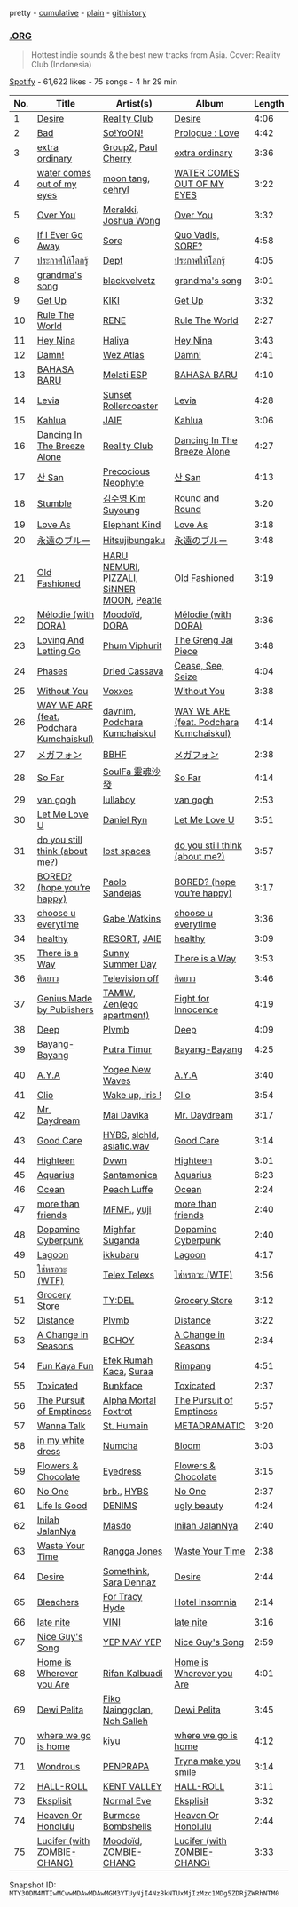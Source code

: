 pretty - [cumulative](/playlists/cumulative/37i9dQZF1DWXQXM7agvwjO.md) - [plain](/playlists/plain/37i9dQZF1DWXQXM7agvwjO) - [githistory](https://github.githistory.xyz/mackorone/spotify-playlist-archive/blob/main/playlists/plain/37i9dQZF1DWXQXM7agvwjO)

### [.ORG](https://open.spotify.com/playlist/37i9dQZF1DWXQXM7agvwjO)

> Hottest indie sounds & the best new tracks from Asia\. Cover: Reality Club \(Indonesia\)

[Spotify](https://open.spotify.com/user/spotify) - 61,622 likes - 75 songs - 4 hr 29 min

| No. | Title | Artist(s) | Album | Length |
|---|---|---|---|---|
| 1 | [Desire](https://open.spotify.com/track/4eD5EYgHx2HJ6OKEduR8dc) | [Reality Club](https://open.spotify.com/artist/1DjZI46mVZZZYmmmygRnTw) | [Desire](https://open.spotify.com/album/558sXmfEy2ay0wCIg6BFKG) | 4:06 |
| 2 | [Bad](https://open.spotify.com/track/4xpquaJtTBKbtFjXJ8rvSg) | [So!YoON!](https://open.spotify.com/artist/7H5EC2qaylGun66YeRrVHg) | [Prologue : Love](https://open.spotify.com/album/51wJn9B4Dz7rnyelqgugvo) | 4:42 |
| 3 | [extra ordinary](https://open.spotify.com/track/3ShBc77Hq3HgH5EK58DsS5) | [Group2](https://open.spotify.com/artist/6V7rXqQ6eNhJArV5K6RCMp), [Paul Cherry](https://open.spotify.com/artist/1xbu7UyVdZxwIiNfLcUKqn) | [extra ordinary](https://open.spotify.com/album/4zsv8pDsiu804DKBb5DO2f) | 3:36 |
| 4 | [water comes out of my eyes](https://open.spotify.com/track/4hQB5oBSXXncJnZACjgeVg) | [moon tang](https://open.spotify.com/artist/51ZhiTtynrHq7tD4xfGZV7), [cehryl](https://open.spotify.com/artist/0bBrsS9ufPAmeFQgDNG54O) | [WATER COMES OUT OF MY EYES](https://open.spotify.com/album/1kePAOBgujzOYJrE0GtpFk) | 3:22 |
| 5 | [Over You](https://open.spotify.com/track/2rPcyAVICh3MyhKrMLbeVt) | [Merakki](https://open.spotify.com/artist/0mwrCJZK8W2px2zfL0psfl), [Joshua Wong](https://open.spotify.com/artist/2IW3TsYtBaWuk15kyAIRdK) | [Over You](https://open.spotify.com/album/549aG93aYXXywD71wj36Sw) | 3:32 |
| 6 | [If I Ever Go Away](https://open.spotify.com/track/3soTRoS8K689R4iboMB9Iw) | [Sore](https://open.spotify.com/artist/175PwHedjMlt2ujXwfX64A) | [Quo Vadis, SORE?](https://open.spotify.com/album/53TkUEJhzjqYY6ljR3XoKS) | 4:58 |
| 7 | [ประกาศให้โลกรู้](https://open.spotify.com/track/5IdsoQa6jJY988phl22EPC) | [Dept](https://open.spotify.com/artist/1zVBNAJivxfj3HygJZOSw3) | [ประกาศให้โลกรู้](https://open.spotify.com/album/7rj1LF1of31j98OJnOckkS) | 4:05 |
| 8 | [grandma's song](https://open.spotify.com/track/7p73xPXGoroEEVSL6HxK0s) | [blackvelvetz](https://open.spotify.com/artist/3LM41UKgiR9khIkg8FS1k3) | [grandma's song](https://open.spotify.com/album/2xTM1Jy7mLkAy5n5nqPWIQ) | 3:01 |
| 9 | [Get Up](https://open.spotify.com/track/0NiDg4RY2CmZnwAJd8Bbw6) | [KIKI](https://open.spotify.com/artist/6MG7fjH9YBryqLT03MnwQM) | [Get Up](https://open.spotify.com/album/002rBz3Sdq0ES9zNCFg76j) | 3:32 |
| 10 | [Rule The World](https://open.spotify.com/track/3GElb4cD3GkscbanLhYlQQ) | [RENE](https://open.spotify.com/artist/7oUwiz9DwD9EpLfuhd9xAg) | [Rule The World](https://open.spotify.com/album/4D2GvlKXrCTl0WEDgzgjxe) | 2:27 |
| 11 | [Hey Nina](https://open.spotify.com/track/0TjGz2TBgKmmoBXs48qy3b) | [Haliya](https://open.spotify.com/artist/3mElqeVM0OocytLEYXJpYh) | [Hey Nina](https://open.spotify.com/album/47E2z4EcJRLDrHRP49EjVv) | 3:43 |
| 12 | [Damn!](https://open.spotify.com/track/7f8eO8Gd4FNZZemvweT31N) | [Wez Atlas](https://open.spotify.com/artist/6fDdl8sluLiRg4fbrqMoeQ) | [Damn!](https://open.spotify.com/album/58iLEcJ5gjmwjPH4T8Ahy9) | 2:41 |
| 13 | [BAHASA BARU](https://open.spotify.com/track/2t4dVJGywyzTvjAZjzRBIN) | [Melati ESP](https://open.spotify.com/artist/2yHzkL2Cb1qMhEtFeeyr68) | [BAHASA BARU](https://open.spotify.com/album/0PnkH2LvSSZwXCtoRJdfEg) | 4:10 |
| 14 | [Levia](https://open.spotify.com/track/3IGhQg2Kto8vFgj3cTVyNL) | [Sunset Rollercoaster](https://open.spotify.com/artist/7BqRcZsHYYQeqMAOp7e532) | [Levia](https://open.spotify.com/album/0FEsV9OkvUAEie5BZEUkU7) | 4:28 |
| 15 | [Kahlua](https://open.spotify.com/track/5N02Th5pGOdtkxkJCjiNM4) | [JAIE](https://open.spotify.com/artist/74Zk4BaTpscIf6k04UoCds) | [Kahlua](https://open.spotify.com/album/5PgfK9TLOnxbfpVUNtBsR3) | 3:06 |
| 16 | [Dancing In The Breeze Alone](https://open.spotify.com/track/4C8GsOcCM1oynQgIj5GNBf) | [Reality Club](https://open.spotify.com/artist/1DjZI46mVZZZYmmmygRnTw) | [Dancing In The Breeze Alone](https://open.spotify.com/album/0WgP3hgxtqeacKwosCO1vU) | 4:27 |
| 17 | [산 San](https://open.spotify.com/track/3ZhOznaV0kxWuDAtjlyNpX) | [Precocious Neophyte](https://open.spotify.com/artist/5kPW0F59KHeCSj2dQsiqfH) | [산 San](https://open.spotify.com/album/4mPkd6zLJ6QitSM5KWZnfB) | 4:13 |
| 18 | [Stumble](https://open.spotify.com/track/3A7LdxbwGAqdMZlRXj4OoB) | [김수영 Kim Suyoung](https://open.spotify.com/artist/7nj9JLgGDx7CRNUKzptaCj) | [Round and Round](https://open.spotify.com/album/3MYLhipqQULZJKKgFqTkOq) | 3:20 |
| 19 | [Love As](https://open.spotify.com/track/4qZWumAOPURXXo1n2DDbRN) | [Elephant Kind](https://open.spotify.com/artist/4xerUCsurnILh4KpC5FVWX) | [Love As](https://open.spotify.com/album/1u1tWZF8haQZYoMB51NRYj) | 3:18 |
| 20 | [永遠のブルー](https://open.spotify.com/track/1MsgOy65pxeU7BZkDvqItH) | [Hitsujibungaku](https://open.spotify.com/artist/6S8w5rLsEwjN21jQeRES0n) | [永遠のブルー](https://open.spotify.com/album/467z72afv2XBxXxaXrVOfo) | 3:48 |
| 21 | [Old Fashioned](https://open.spotify.com/track/6ZWKRmmYetfk6LsEVbSIk6) | [HARU NEMURI](https://open.spotify.com/artist/3cn7Ujrlj3rdyuqmOYhBJT), [PIZZALI](https://open.spotify.com/artist/5AIqzRLM5XgtjdCjnbvJx7), [SiNNER MOON](https://open.spotify.com/artist/7uNmdZ8FJkmZjsHEQWM5Xw), [Peatle](https://open.spotify.com/artist/0iIymgyAW3hH5oY7kRMVsp) | [Old Fashioned](https://open.spotify.com/album/3Rv9kwdTjYAdyUsVLz2gZh) | 3:19 |
| 22 | [Mélodie \(with DORA\)](https://open.spotify.com/track/0t2zRI2lKyJOLsVqAVL6qi) | [Moodoïd](https://open.spotify.com/artist/3mQgXwcZz2TZgo9a5diomC), [DORA](https://open.spotify.com/artist/5RHjYsmfT5IskZMoU6UuCj) | [Mélodie \(with DORA\)](https://open.spotify.com/album/2scI9aMrYO9fkaIba8tUhn) | 3:36 |
| 23 | [Loving And Letting Go](https://open.spotify.com/track/3Zv4HZiyM8TeAbYGdWysXw) | [Phum Viphurit](https://open.spotify.com/artist/5mqguTgtaoCMNMZD6txCh6) | [The Greng Jai Piece](https://open.spotify.com/album/1I9TAJhnJucoNfu2KX8Hcg) | 3:48 |
| 24 | [Phases](https://open.spotify.com/track/4gnuUKqRHZiA4Bq8h4wDfU) | [Dried Cassava](https://open.spotify.com/artist/0ZFOqczQaOVygEA3lFm244) | [Cease, See, Seize](https://open.spotify.com/album/0tBxX3Sw1N3KM7EILHcyUK) | 4:04 |
| 25 | [Without You](https://open.spotify.com/track/113Vwa5fSdTwJJBDOn3McO) | [Voxxes](https://open.spotify.com/artist/0GgS2KBIslAgdZu0XYzSTG) | [Without You](https://open.spotify.com/album/2U4g8xgfPganstzWsCdm1b) | 3:38 |
| 26 | [WAY WE ARE \(feat\. Podchara Kumchaiskul\)](https://open.spotify.com/track/48E3eJTaLOJ49vCmauwjae) | [daynim](https://open.spotify.com/artist/5TJfVhMs1wOBcLLl56fiu6), [Podchara Kumchaiskul](https://open.spotify.com/artist/0LUSvpq1Vq2KREOhm02nFP) | [WAY WE ARE \(feat\. Podchara Kumchaiskul\)](https://open.spotify.com/album/5tv1cuqWt9Qu0feoHoqRFV) | 4:14 |
| 27 | [メガフォン](https://open.spotify.com/track/3b97D6YMKoXseRjntwH5q0) | [BBHF](https://open.spotify.com/artist/5gEQL7osnggthis6rBwYoY) | [メガフォン](https://open.spotify.com/album/6LBUQPn9rnTdJFmH0vLUa1) | 2:38 |
| 28 | [So Far](https://open.spotify.com/track/5meEhwzqvqbhRytujnx2pi) | [SoulFa 靈魂沙發](https://open.spotify.com/artist/2eJX9VONHesNkNhdVKuBTY) | [So Far](https://open.spotify.com/album/0cApqoIW6AC4GsHdTMIeNV) | 4:14 |
| 29 | [van gogh](https://open.spotify.com/track/4bLCfhmTsNuZo3oQXviIA7) | [lullaboy](https://open.spotify.com/artist/7zrkFhYAp6dBxsydmJkouN) | [van gogh](https://open.spotify.com/album/0Bnp7EKyjTpMfezafM4wHi) | 2:53 |
| 30 | [Let Me Love U](https://open.spotify.com/track/2n82NbbGsaaMMT4eqPX8ZK) | [Daniel Ryn](https://open.spotify.com/artist/3lhyP7Pddt6ks3s0TL7blV) | [Let Me Love U](https://open.spotify.com/album/1BF6WHNLLq3uQJrH9jQj87) | 3:51 |
| 31 | [do you still think \(about me?\)](https://open.spotify.com/track/4edE57uW5nXnoXJch8qtLl) | [lost spaces](https://open.spotify.com/artist/387YZVajWRq3ZPiCxiX07b) | [do you still think \(about me?\)](https://open.spotify.com/album/5taBTQoZaJsGa3sC9F4CTw) | 3:57 |
| 32 | [BORED? \(hope you’re happy\)](https://open.spotify.com/track/3S13e7YHpPGNbumvwQ8Xn2) | [Paolo Sandejas](https://open.spotify.com/artist/7aerdWadzubpu06Oxysg6R) | [BORED? \(hope you’re happy\)](https://open.spotify.com/album/72qAA57C7nxJeG7clwO41K) | 3:17 |
| 33 | [choose u everytime](https://open.spotify.com/track/3OcFT2KkQ8xWEPl1mFyvTZ) | [Gabe Watkins](https://open.spotify.com/artist/2GtFIN8b3SolBC7mmCPAAA) | [choose u everytime](https://open.spotify.com/album/6M5xJWRZwxY6zbZSMqi7RV) | 3:36 |
| 34 | [healthy](https://open.spotify.com/track/1imOkV6736s6g2BPIt1SIW) | [RESORT](https://open.spotify.com/artist/5xuLRF6Q5vKklxMJ3ZXJng), [JAIE](https://open.spotify.com/artist/74Zk4BaTpscIf6k04UoCds) | [healthy](https://open.spotify.com/album/7gd8HhSvXGfJ6jVdPbCcRo) | 3:09 |
| 35 | [There is a Way](https://open.spotify.com/track/2SYyHaCqt6rmZjsmNpF1Pf) | [Sunny Summer Day](https://open.spotify.com/artist/6qXg5xXMLAVhGJpXU3oVy9) | [There is a Way](https://open.spotify.com/album/53er6HnPIORiUyN0mRv8uE) | 3:53 |
| 36 | [คิดยาว](https://open.spotify.com/track/6EUxYlPgUbVSGJXo7uqq8d) | [Television off](https://open.spotify.com/artist/1KmzHN004Sm7O5pqRmh9hA) | [คิดยาว](https://open.spotify.com/album/17DFIUoEChrTSDY4gScwUC) | 3:46 |
| 37 | [Genius Made by Publishers](https://open.spotify.com/track/41aT4rpRoWE5iZ2CmbW3qe) | [TAMIW](https://open.spotify.com/artist/1OwFxbJhm8V4Sy28ogtS5l), [Zen\(ego apartment\)](https://open.spotify.com/artist/4AySGpV1qQ9Ut7fAaHAYAu) | [Fight for Innocence](https://open.spotify.com/album/05M5e1ncRv4shELlWt1W0u) | 4:19 |
| 38 | [Deep](https://open.spotify.com/track/7pirPXzUp4hWprqqnSDL90) | [Plvmb](https://open.spotify.com/artist/4Tnim5uIGi5fXElf6v5uL2) | [Deep](https://open.spotify.com/album/26zBc38mso3uDF5er8el3d) | 4:09 |
| 39 | [Bayang\-Bayang](https://open.spotify.com/track/2TLAWyJ6LLoNUOMKfQsP4u) | [Putra Timur](https://open.spotify.com/artist/1sqVvE1GPRtHy8LGhQh4Hu) | [Bayang\-Bayang](https://open.spotify.com/album/3dtw0tzcdEntohwfNgXf90) | 4:25 |
| 40 | [A.Y.A](https://open.spotify.com/track/69JDZpQd5oHd0BVUh0RDCO) | [Yogee New Waves](https://open.spotify.com/artist/7kDTCZA56nH6fCdEY0rBgh) | [A.Y.A](https://open.spotify.com/album/6Ay96Z1STLD5A6pXo9Qudu) | 3:40 |
| 41 | [Clio](https://open.spotify.com/track/7ay6GSfKQfVB1DwZWeqCv4) | [Wake up, Iris !](https://open.spotify.com/artist/0tev8ZQ4Hy5AeAeCK5Udw1) | [Clio](https://open.spotify.com/album/5frwZ8WLHfLjRcBPj4LK6m) | 3:54 |
| 42 | [Mr\. Daydream](https://open.spotify.com/track/5HYUcCS99ZzM3z3E5OKlY8) | [Mai Davika](https://open.spotify.com/artist/0XZFmjFo1arDluB0KncejC) | [Mr\. Daydream](https://open.spotify.com/album/0FpWw1iUM4JHq4eovT85z1) | 3:17 |
| 43 | [Good Care](https://open.spotify.com/track/1argqjqP7b6GjGfAGiBlF8) | [HYBS](https://open.spotify.com/artist/4mr4X9nJC8DPlNukWbgAaI), [slchld](https://open.spotify.com/artist/33crDRqANd3NQHJagZkQ7O), [asiatic.wav](https://open.spotify.com/artist/3tGCfr3ALXtQrYHPOm9OTx) | [Good Care](https://open.spotify.com/album/6GE5HCTdt1M0ByOFLoXV4d) | 3:14 |
| 44 | [Highteen](https://open.spotify.com/track/4HcnOrtYTFOLyZrfC7BQ9U) | [Dvwn](https://open.spotify.com/artist/6WWUJGBY4ETAE22tRmgJ8b) | [Highteen](https://open.spotify.com/album/0KOiVCCpmrK72XwMIL4ieW) | 3:01 |
| 45 | [Aquarius](https://open.spotify.com/track/498sUCKC4a01UNQuM1c6X0) | [Santamonica](https://open.spotify.com/artist/2wFJwReSekCDUH8ncvHPou) | [Aquarius](https://open.spotify.com/album/0L49dqQwnhvRQIuw4kZ9Rr) | 6:23 |
| 46 | [Ocean](https://open.spotify.com/track/3wk5eClZ1jwqeX3r48YYNR) | [Peach Luffe](https://open.spotify.com/artist/6KvuacOcxH22xWgQTAwxui) | [Ocean](https://open.spotify.com/album/4iQxzq6K4KUjUOA5YXTQj9) | 2:24 |
| 47 | [more than friends](https://open.spotify.com/track/6UKJSeAwuHJ9nl7vyMeUJX) | [MFMF.](https://open.spotify.com/artist/4VyJgkmyclZOaiKFmqX9jR), [yuji](https://open.spotify.com/artist/5kjFzBMHeoAx9xksFSwfUW) | [more than friends](https://open.spotify.com/album/5B7QRaSqhgyNd0u8tKZoEb) | 2:40 |
| 48 | [Dopamine Cyberpunk](https://open.spotify.com/track/771f8hXXMpWaZ2T693WQxb) | [Mighfar Suganda](https://open.spotify.com/artist/6fnPHFhTbkcDHj9CjpGzlG) | [Dopamine Cyberpunk](https://open.spotify.com/album/4MHXxYj1tdI6riostjRxtY) | 2:40 |
| 49 | [Lagoon](https://open.spotify.com/track/3NLMY8Wh4hUC32sPANETIA) | [ikkubaru](https://open.spotify.com/artist/3jOVGGa69UVA6d1InnQabx) | [Lagoon](https://open.spotify.com/album/2QGfhTS180MI7eSFO0Uc8E) | 4:17 |
| 50 | [ใช่หรอวะ \(WTF\)](https://open.spotify.com/track/6vY8iPkCLvK2pqEit6Z2Ir) | [Telex Telexs](https://open.spotify.com/artist/1BHYRsFqV0ON7RUFM9qF2Q) | [ใช่หรอวะ \(WTF\)](https://open.spotify.com/album/2qfBlBcsSygi19WyRTVxZK) | 3:56 |
| 51 | [Grocery Store](https://open.spotify.com/track/54UL1uHVV9xnr6hd8CtmK1) | [TY:DEL](https://open.spotify.com/artist/2hPhnwoTrcoFeuP9pwdClH) | [Grocery Store](https://open.spotify.com/album/74LtPk1nTf4JvxwibkD7Zm) | 3:12 |
| 52 | [Distance](https://open.spotify.com/track/73P8v6D9zDEvTvMAodfxKU) | [Plvmb](https://open.spotify.com/artist/4Tnim5uIGi5fXElf6v5uL2) | [Distance](https://open.spotify.com/album/6Tx4mitlJTZnBhPKCqHOYn) | 3:22 |
| 53 | [A Change in Seasons](https://open.spotify.com/track/5oZ4I9J2ILqIyd7M3eBsWL) | [BCHOY](https://open.spotify.com/artist/62kYN1r4Go0yN3cT4kwopF) | [A Change in Seasons](https://open.spotify.com/album/3rq8PzE5IqmkRK8LzhdooK) | 2:34 |
| 54 | [Fun Kaya Fun](https://open.spotify.com/track/4BNEjUYMw5eTestrJfHHId) | [Efek Rumah Kaca](https://open.spotify.com/artist/3uSvD31crYEsBLuiAFD02b), [Suraa](https://open.spotify.com/artist/1VA3wkQ3Ux11Lf6P2k8b5z) | [Rimpang](https://open.spotify.com/album/1ooPTrKGBfTcD8iqdIAGy3) | 4:51 |
| 55 | [Toxicated](https://open.spotify.com/track/0qB6ZydAb7ibLHNAf6mlRE) | [Bunkface](https://open.spotify.com/artist/70B8WzgEFajrIE820yi08H) | [Toxicated](https://open.spotify.com/album/2SFr2FJjkU6sbkKUFtfBmr) | 2:37 |
| 56 | [The Pursuit of Emptiness](https://open.spotify.com/track/1kcJuKyN1WfmnUHvnxNQwT) | [Alpha Mortal Foxtrot](https://open.spotify.com/artist/47TRj4rb68FLE1RLa2X4gz) | [The Pursuit of Emptiness](https://open.spotify.com/album/2a37hZC9CWhSAuFc3KKz9L) | 5:57 |
| 57 | [Wanna Talk](https://open.spotify.com/track/0RA9MuqRHxpjYibbH9sJ1h) | [St\. Humain](https://open.spotify.com/artist/1TzaWm5TbNb62mWSvoTW2Y) | [METADRAMATIC](https://open.spotify.com/album/2hwcTP5vjAZJfULKrRWGv8) | 3:20 |
| 58 | [in my white dress](https://open.spotify.com/track/0uS73WeUprjNuI44swS8Hl) | [Numcha](https://open.spotify.com/artist/6bguntfj9ZnX1lFvSYl72d) | [Bloom](https://open.spotify.com/album/18RDnaVusM3sD5chVIUFzh) | 3:03 |
| 59 | [Flowers & Chocolate](https://open.spotify.com/track/3ne8gcrNZD2lJihBGl5RC5) | [Eyedress](https://open.spotify.com/artist/3XxNRirzbjfLdDli06zMaB) | [Flowers & Chocolate](https://open.spotify.com/album/3Ir7nA3B734XS42NL5HfCW) | 3:15 |
| 60 | [No One](https://open.spotify.com/track/0qbZA3IPjeb8lBZ4SZtEHd) | [brb.](https://open.spotify.com/artist/2XBiI8PjCnjJ3XKWtiKcvc), [HYBS](https://open.spotify.com/artist/4mr4X9nJC8DPlNukWbgAaI) | [No One](https://open.spotify.com/album/2h2DQrNPw1aDsuy8xO1GZY) | 2:37 |
| 61 | [Life Is Good](https://open.spotify.com/track/1EfPleE2AT7pvxpvFYIlIO) | [DENIMS](https://open.spotify.com/artist/2pNPsyKj8HzdWN359wDrsq) | [ugly beauty](https://open.spotify.com/album/28sDeJjrMZ6TmwiZQCJ0wY) | 4:24 |
| 62 | [Inilah JalanNya](https://open.spotify.com/track/6u2B9FZFAEFKEQhSWhKg4z) | [Masdo](https://open.spotify.com/artist/2r1WoyhX1FSc7AmcF8rkoO) | [Inilah JalanNya](https://open.spotify.com/album/3ddYz2fYJB0jUPsyICvKYH) | 2:40 |
| 63 | [Waste Your Time](https://open.spotify.com/track/3o0kjixQEOo1GwfyVxQMUR) | [Rangga Jones](https://open.spotify.com/artist/330A2O2MYF4bWFjwM5PJ4z) | [Waste Your Time](https://open.spotify.com/album/3rdEVjYsptk7fGpSHsxIzP) | 2:38 |
| 64 | [Desire](https://open.spotify.com/track/3xnBJVytupb5FhfOHwjwER) | [Somethink](https://open.spotify.com/artist/7L8UCXrauhPxujACcmrExI), [Sara Dennaz](https://open.spotify.com/artist/7EWf5ShQantyDNV3dYtTst) | [Desire](https://open.spotify.com/album/1BssOlfQL1Mc4BKMzmRXDG) | 2:44 |
| 65 | [Bleachers](https://open.spotify.com/track/1Iw0F6t71sem5PWGhPnKoN) | [For Tracy Hyde](https://open.spotify.com/artist/6D4CyQKY5fDsjK5qKNfqDy) | [Hotel Insomnia](https://open.spotify.com/album/5gUvrb0y7rmxfjnhhGDZKh) | 2:14 |
| 66 | [late nite](https://open.spotify.com/track/1sYp5bkjaiSKl1aOGOu3uw) | [VINI](https://open.spotify.com/artist/1QzHMnO2CsyqS7EgZ5fRoW) | [late nite](https://open.spotify.com/album/1srxCzpKhsARgl6XTFVVm6) | 3:16 |
| 67 | [Nice Guy's Song](https://open.spotify.com/track/2LkA9LSYzXMEc1U25u9nUj) | [YEP MAY YEP](https://open.spotify.com/artist/7M3iEQzqUhshIroT8hahga) | [Nice Guy's Song](https://open.spotify.com/album/5uxQVxdWdxhNa4AFbfUUqB) | 2:59 |
| 68 | [Home is Wherever you Are](https://open.spotify.com/track/703VBRaail5rJc0nTJcuwq) | [Rifan Kalbuadi](https://open.spotify.com/artist/6dO5K9GKFs1yW4fHZLI3ys) | [Home is Wherever you Are](https://open.spotify.com/album/1KIwhHoM23KbQF6O8eOrbj) | 4:01 |
| 69 | [Dewi Pelita](https://open.spotify.com/track/0xD8XcL3Z655ohuMf8AYED) | [Fiko Nainggolan](https://open.spotify.com/artist/0fOEDOEkZobdwo8jksF98r), [Noh Salleh](https://open.spotify.com/artist/4fVYwG8RsbJsREFFniszhf) | [Dewi Pelita](https://open.spotify.com/album/4ERCJb48c2k4aOtPz7U7tK) | 3:45 |
| 70 | [where we go is home](https://open.spotify.com/track/5JedCIfnYpIgAilKiTcwaY) | [kiyu](https://open.spotify.com/artist/2QliS3HKbo1IrXUmC9hg5C) | [where we go is home](https://open.spotify.com/album/5Jah63TSuIbHS52XXQVSKj) | 4:12 |
| 71 | [Wondrous](https://open.spotify.com/track/15PfU6ksL3o8ai3vVwcRuP) | [PENPRAPA](https://open.spotify.com/artist/4ZF777onMoSRG9Sf2tQDuU) | [Tryna make you smile](https://open.spotify.com/album/5Ab8nlraCKo5jVsKzDzaam) | 3:14 |
| 72 | [HALL\-ROLL](https://open.spotify.com/track/7hynAayzA6HbcRMQmjcv5n) | [KENT VALLEY](https://open.spotify.com/artist/16TsqZdOE4NBhgUe0d3up7) | [HALL\-ROLL](https://open.spotify.com/album/4ZhZ61OsyegB5P42LjcvPu) | 3:11 |
| 73 | [Eksplisit](https://open.spotify.com/track/0VIvXVm6RN2Dm0cCZxKHTq) | [Normal Eve](https://open.spotify.com/artist/6c7nlW5vkowcTcgspuXUIS) | [Eksplisit](https://open.spotify.com/album/28x4n2ncfpIByC8Q76lxVU) | 3:32 |
| 74 | [Heaven Or Honolulu](https://open.spotify.com/track/5QcuSJWlK8VkXnlGkFSoTF) | [Burmese Bombshells](https://open.spotify.com/artist/2LjrfHF7nEMEDoTd4eJ522) | [Heaven Or Honolulu](https://open.spotify.com/album/3kktxLKeB8ims1EqUAhyVH) | 2:44 |
| 75 | [Lucifer \(with ZOMBIE\-CHANG\)](https://open.spotify.com/track/7AKwZD4xfKyTlsn890SopS) | [Moodoïd](https://open.spotify.com/artist/3mQgXwcZz2TZgo9a5diomC), [ZOMBIE\-CHANG](https://open.spotify.com/artist/3Wsg07elLUSq6AdkUw1W9U) | [Lucifer \(with ZOMBIE\-CHANG\)](https://open.spotify.com/album/6ySfq9uaapwG22pGbb8BHP) | 3:33 |

Snapshot ID: `MTY3ODM4MTIwMCwwMDAwMDAwMGM3YTUyNjI4NzBkNTUxMjIzMzc1MDg5ZDRjZWRhNTM0`
